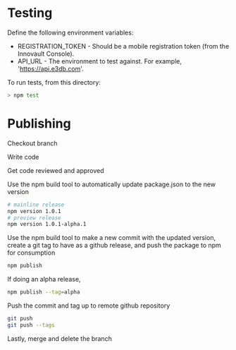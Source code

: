 # Testing

Define the following environment variables:

- REGISTRATION_TOKEN - Should be a mobile registration token (from the Innovault Console).
- API_URL - The environment to test against. For example, 'https://api.e3db.com'.

To run tests, from this directory:

```bash
> npm test
```

# Publishing

Checkout branch

Write code

Get code reviewed and approved

Use the npm build tool to automatically update package.json to the new version

```bash
# mainline release
npm version 1.0.1
# preview release
npm version 1.0.1-alpha.1
```

Use the npm build tool to make a new commit with the updated version, create a git tag to have as a github release, and push the package to npm for consumption

```bash
npm publish
```

If doing an alpha release,

```bash
npm publish --tag=alpha
```

Push the commit and tag up to remote github repository

```bash
git push
git push --tags
```

Lastly, merge and delete the branch
